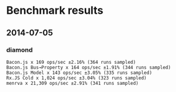 # Benchmark results

## 2014-07-05

### diamond

```
Bacon.js x 169 ops/sec ±2.16% (364 runs sampled)
Bacon.js Bus→Property x 164 ops/sec ±1.91% (344 runs sampled)
Bacon.js Model x 143 ops/sec ±3.05% (335 runs sampled)
Rx.JS Cold x 1,024 ops/sec ±3.04% (323 runs sampled)
menrva x 21,309 ops/sec ±2.91% (341 runs sampled)
```
